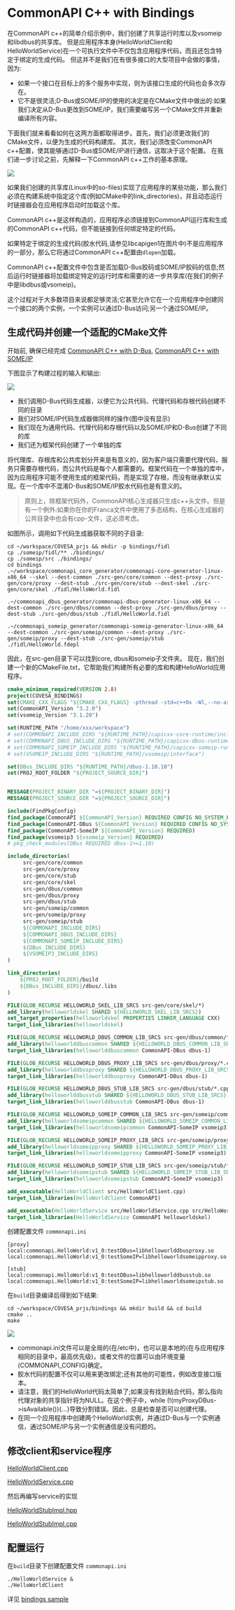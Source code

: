 # CommonAPI C++ with Bindings

在CommonAPI c++的简单介绍示例中，我们创建了共享运行时库以及vsomeip和libdbus的共享库。
但是应用程序本身(HelloWorldClient和HelloWorldService)在一个可执行文件中不仅包含应用程序代码，而且还包含特定于绑定的生成代码。
但这并不是我们在有很多接口的大型项目中会做的事情，因为:

* 如果一个接口在目标上的多个服务中实现，则为该接口生成的代码也会多次存在。
* 它不是很灵活;D-Bus或SOME/IP的使用的决定是在CMake文件中做出的:如果我们决定从D-Bus更改到SOME/IP，我们需要编写另一个CMake文件并重新编译所有内容。

下面我们就来看看如何在这两方面都取得进步。首先，我们必须更改我们的CMake文件，以便为生成的代码构建库。
其次，我们必须改变CommonAPI c++配置，使其能够通过D-Bus或SOME/IP进行通信，这取决于这个配置。
在我们进一步讨论之前，先解释一下CommonAPI c++工作的基本原理。

![](img/common_api_build_project.png)

如果我们创建的共享库(Linux中的so-files)实现了应用程序的某些功能，那么我们必须在构建系统中指定这个库(例如CMake中的link_directories)，并且动态运行时链接器会在应用程序启动时加载这个库。

CommonAPI c++是这样构造的，应用程序必须链接到CommonAPI运行库和生成的CommonAPI c++代码，但不能链接到任何绑定特定的代码。

如果特定于绑定的生成代码(胶水代码,请参见libcapigen1在图片中)不是应用程序的一部分，那么它将通过CommonAPI c++配置由`dlopen`加载。

CommonAPI c++配置文件中包含是否加载D-Bus胶码或SOME/IP胶码的信息;然后运行时链接器将加载绑定特定的运行时库和需要的进一步共享库(在我们的例子中是libdbus或vsomeip)。

这个过程对于大多数项目来说都足够灵活;它甚至允许它在一个应用程序中创建同一个接口的两个实例，一个实例可以通过D-Bus访问;另一个通过SOME/IP。

## 生成代码并创建一个适配的CMake文件

开始前, 确保已经完成 [CommonAPI C++ with D-Bus](./covesa_dbus.md), [CommonAPI C++ with SOME/IP](./covesa_someip.md)

下图显示了构建过程的输入和输出:

![](img/commaom_api_work_bind_process.png)

* 我们调用D-Bus代码生成器，以便它为公共代码、代理代码和存根代码创建不同的目录
* 我们对SOME/IP代码生成器做同样的操作(图中没有显示)
* 我们现在为通用代码、代理代码和存根代码以及SOME/IP和D-Bus创建了不同的库
* 我们还为框架代码创建了一个单独的库

将代理库、存根库和公共库划分开来是有意义的，因为客户端只需要代理代码，服务只需要存根代码，而公共代码是每个人都需要的。框架代码在一个单独的库中，因为应用程序可能不使用生成的框架代码，而是实现了存根，而没有继承默认实现。在一个库中不混淆D-Bus和SOME/IP胶水代码也是有意义的。

> 原则上，除框架代码外，CommonAPI核心生成器只生成c++头文件。但是有一个例外:如果你在你的Franca文件中使用了多态结构，在核心生成器的公共目录中也会有cpp-文件，这必须考虑。

如图所示，调用如下代码生成器获取不同的子目录:

```shell
cd ~/workspace/COVESA_prjs && mkdir -p bindings/fidl
cp ./someip/fidl/** ./bindings/
cp ./someip/src ./bindings/
cd bindings
.~/workspace/commonapi_core_generator/commonapi-core-generator-linux-x86_64 --skel --dest-common ./src-gen/core/common --dest-proxy ./src-gen/core/proxy --dest-stub ./src-gen/core/stub --dest-skel ./src-gen/core/skel ./fidl/HelloWorld.fidl

.~/commonapi_dbus_generator/commonapi-dbus-generator-linux-x86_64 --dest-common ./src-gen/dbus/common --dest-proxy ./src-gen/dbus/proxy --dest-stub ./src-gen/dbus/stub ./fidl/HelloWorld.fidl

.~/commonapi_someip_generator/commonapi-someip-generator-linux-x86_64 --dest-common ./src-gen/someip/common --dest-proxy ./src-gen/someip/proxy --dest-stub ./src-gen/someip/stub ./fidl/HelloWorld.fdepl
```

因此，在src-gen目录下可以找到core, dbus和someip子文件夹。
现在，我们创建一个新的CMakeFile.txt，它帮助我们构建所有必要的库和构建HelloWorld应用程序。

```cmake
cmake_minimum_required(VERSION 2.8)
project(COVESA_BINDINGS)
set(CMAKE_CXX_FLAGS "${CMAKE_CXX_FLAGS} -pthread -std=c++0x -Wl,--no-as-needed")
set(CommonAPI_Version "3.2.0")
set(vsomeip_Version "3.1.20")

set(RUNTIME_PATH "/home/xxx/workspace")
# set(COMMONAPI_INCLUDE_DIRS "${RUNTIME_PATH}/capicxx-core-runtime/include")
# set(COMMONAPI_DBUS_INCLUDE_DIRS "${RUNTIME_PATH}/capicxx-dbus-runtime/include")
# set(COMMONAPI_SOMEIP_INCLUDE_DIRS "${RUNTIME_PATH}/capicxx-someip-runtime/include")
# set(VSOMEIP_INCLUDE_DIRS "${RUNTIME_PATH}/vsomeip/interface")

set(DBus_INCLUDE_DIRS "${RUNTIME_PATH}/dbus-1.10.10")
set(PROJ_ROOT_FOLDER "${PROJECT_SOURCE_DIR}")


MESSAGE(PROJECT_BINARY_DIR "=${PROJECT_BINARY_DIR}")
MESSAGE(PROJECT_SOURCE_DIR "=${PROJECT_SOURCE_DIR}")

include(FindPkgConfig)
find_package(CommonAPI ${CommonAPI_Version} REQUIRED CONFIG NO_SYSTEM_ENVIRONMENT_PATH NO_CMAKE_SYSTEM_PATH)
find_package(CommonAPI-DBus ${CommonAPI_Version} REQUIRED CONFIG NO_SYSTEM_ENVIRONMENT_PATH NO_CMAKE_SYSTEM_PATH)
find_package(CommonAPI-SomeIP ${CommonAPI_Version} REQUIRED)
find_package(vsomeip3 ${vsomeip_Version} REQUIRED)
# pkg_check_modules(DBus REQUIRED dbus-1>=1.10)

include_directories(
     src-gen/core/common
     src-gen/core/proxy
     src-gen/core/stub
     src-gen/core/skel
     src-gen/dbus/common
     src-gen/dbus/proxy
     src-gen/dbus/stub
     src-gen/someip/common
     src-gen/someip/proxy
     src-gen/someip/stub
     ${COMMONAPI_INCLUDE_DIRS}
     ${COMMONAPI_DBUS_INCLUDE_DIRS}
     ${COMMONAPI_SOMEIP_INCLUDE_DIRS}
     ${DBus_INCLUDE_DIRS}
     ${VSOMEIP3_INCLUDE_DIRS}
)

link_directories(
    ${PROJ_ROOT_FOLDER}/build
    ${DBus_INCLUDE_DIRS}/dbus/.libs
)

FILE(GLOB_RECURSE HELLOWORLD_SKEL_LIB_SRCS src-gen/core/skel/*)
add_library(helloworldskel SHARED ${HELLOWORLD_SKEL_LIB_SRCS})
set_target_properties(helloworldskel PROPERTIES LINKER_LANGUAGE CXX)
target_link_libraries(helloworldskel)

FILE(GLOB_RECURSE HELLOWORLD_DBUS_COMMON_LIB_SRCS src-gen/dbus/common/*.cpp)
add_library(helloworlddbuscommon SHARED ${HELLOWORLD_DBUS_COMMON_LIB_SRCS})
target_link_libraries(helloworlddbuscommon CommonAPI-DBus dbus-1)

FILE(GLOB_RECURSE HELLOWORLD_DBUS_PROXY_LIB_SRCS src-gen/dbus/proxy/*.cpp)
add_library(helloworlddbusproxy SHARED ${HELLOWORLD_DBUS_PROXY_LIB_SRCS})
target_link_libraries(helloworlddbusproxy CommonAPI-DBus dbus-1)

FILE(GLOB_RECURSE HELLOWORLD_DBUS_STUB_LIB_SRCS src-gen/dbus/stub/*.cpp)
add_library(helloworlddbusstub SHARED ${HELLOWORLD_DBUS_STUB_LIB_SRCS})
target_link_libraries(helloworlddbusstub CommonAPI-DBus dbus-1)

FILE(GLOB_RECURSE HELLOWORLD_SOMEIP_COMMON_LIB_SRCS src-gen/someip/common/*.cpp)
add_library(helloworldsomeipcommon SHARED ${HELLOWORLD_SOMEIP_COMMON_LIB_SRCS})
target_link_libraries(helloworldsomeipcommon CommonAPI-SomeIP vsomeip3)

FILE(GLOB_RECURSE HELLOWORLD_SOMEIP_PROXY_LIB_SRCS src-gen/someip/proxy/*.cpp)
add_library(helloworldsomeipproxy SHARED ${HELLOWORLD_SOMEIP_PROXY_LIB_SRCS})
target_link_libraries(helloworldsomeipproxy CommonAPI-SomeIP vsomeip3)

FILE(GLOB_RECURSE HELLOWORLD_SOMEIP_STUB_LIB_SRCS src-gen/someip/stub/*.cpp)
add_library(helloworldsomeipstub SHARED ${HELLOWORLD_SOMEIP_STUB_LIB_SRCS})
target_link_libraries(helloworldsomeipstub CommonAPI-SomeIP vsomeip3)

add_executable(HelloWorldClient src/HelloWorldClient.cpp)
target_link_libraries(HelloWorldClient CommonAPI)

add_executable(HelloWorldService src/HelloWorldService.cpp src/HelloWorldStubImpl.cpp)
target_link_libraries(HelloWorldService CommonAPI helloworldskel)
```

创建配置文件 `commonapi.ini`

```
[proxy]
local:commonapi.HelloWorld:v1_0:testDBus=libhelloworlddbusproxy.so
local:commonapi.HelloWorld:v1_0:testSomeIP=libhelloworldsomeipproxy.so

[stub]
local:commonapi.HelloWorld:v1_0:testDBus=libhelloworlddbusstub.so
local:commonapi.HelloWorld:v1_0:testSomeIP=libhelloworldsomeipstub.so 
```

在`build`目录编译后得到如下结果:
```shell
cd ~/workspace/COVESA_prjs/bindings && mkdir build && cd build
cmake ..
make
```
![](./img/bindings_lib.png)

* commonapi.ini文件可以是全局的(在/etc中)，也可以是本地的(在与应用程序相同的目录中，最高优先级)，或者文件的位置可以由环境变量(COMMONAPI_CONFIG)确定。
* 胶水代码的配置不仅可以用来更改绑定;还有其他的可能性，例如改变接口版本。
* 请注意，我们的HelloWorld代码太简单了;如果没有找到粘合代码，那么指向代理对象的共享指针将为NULL。在这个例子中，while (!(myProxyDBus->isAvailable()){…}导致分割错误。因此，总是检查是否可以创建代理。
* 在同一个应用程序中创建两个HelloWorld实例，并通过D-Bus与一个实例通信，通过SOME/IP与另一个实例通信是没有问题的。

## 修改client和service程序

[HelloWorldClient.cpp](../code/COVESA_prjs/bindings/src/HelloWorldClient.cpp)

[HelloWorldService.cpp](../code/COVESA_prjs/bindings/src/HelloWorldService.cpp)

然后再编写service的实现

[HelloWorldStubImpl.hpp](../code/COVESA_prjs/bindings/src/HelloWorldStubImpl.hpp)

[HelloWorldStubImpl.cpp](../code/COVESA_prjs/bindings/src/HelloWorldStubImpl.cpp)

## 配置运行

在`build`目录下创建配置文件 `commonapi.ini`

```shell
./HelloWorldService &
./HelloWorldClient
```

详见 [bindings sample](../code/COVESA_prjs/bindings/)
